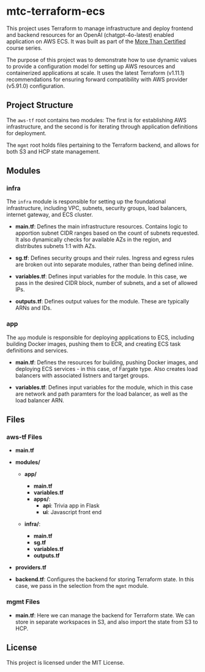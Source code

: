 # mtc-terraform-ecs

This project uses Terraform to manage infrastructure and deploy frontend and backend resources for an OpenAI (chatgpt-4o-latest) enabled application on AWS ECS. It was built as part of the [More Than Certified](https://morethancertified.com/) course series. 

The purpose of this project was to demonstrate how to use dynamic values to provide a configuration model for setting up AWS resources and containerized applications at scale. It uses the latest Terraform (v1.11.1) recommendations for ensuring forward compatibility with AWS provider (v5.91.0) configuration.

## Project Structure

The `aws-tf` root contains two modules: The first is for establishing AWS infrastructure, and the second is for iterating through application definitions for deployment. 

The `mgmt` root holds files pertaining to the Terraform backend, and allows for both S3 and HCP state management.

## Modules

### infra

The `infra` module is responsible for setting up the foundational infrastructure, including VPC, subnets, security groups, load balancers, internet gateway, and ECS cluster.

- **main.tf**: Defines the main infrastructure resources. Contains logic to apportion subnet CIDR ranges based on the count of subnets requested. It also dynamically checks for available AZs in the region, and distributes subnets 1:1 with AZs.

- **sg.tf**: Defines security groups and their rules. Ingress and egress rules are broken out into separate modules, rather than being defined inline.

- **variables.tf**: Defines input variables for the module. In this case, we pass in the desired CIDR block, number of subnets, and a set of allowed IPs.

- **outputs.tf**: Defines output values for the module. These are typically ARNs and IDs.

### app

The `app` module is responsible for deploying applications to ECS, including building Docker images, pushing them to ECR, and creating ECS task definitions and services.

- **main.tf**: Defines the resources for building, pushing Docker images, and deploying ECS services - in this case, of Fargate type. Also creates load balancers with associated listners and target groups.

- **variables.tf**: Defines input variables for the module, which in this case are network and path paramters for the load balancer, as well as the load balancer ARN.

## Files

### aws-tf Files

- **main.tf**
- **modules/**

  - **app/**
    - **main.tf**
    - **variables.tf**
    - **apps/**:
      - **api**: Trivia app in Flask
      - **ui**: Javascript front end

  - **infra/**:
    - **main.tf**
    - **sg.tf**
    - **variables.tf**
    - **outputs.tf**

- **providers.tf**
- **backend.tf**: Configures the backend for storing Terraform state. In this case, we pass in the selection from the `mgmt` module.

### mgmt Files

- **main.tf**: Here we can manage the backend for Terraform state. We can store in separate workspaces in S3, and also import the state from S3 to HCP.

## License

This project is licensed under the MIT License.
